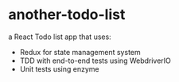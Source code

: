# another-todo-list

a React Todo list app that uses:
- Redux for state management system
- TDD with end-to-end tests using WebdriverIO
- Unit tests using enzyme
